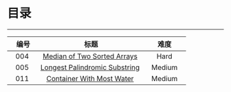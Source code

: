 # 目录

---

|    编号    |                        标题                       |       难度       |
|:----------:|:-----------------------------------------------: | :---------------:|
|   004  |   [Median of Two Sorted Arrays][1]   |     Hard    |
|   005  |   [Longest Palindromic Substring][2]   |     Medium    |
|   011  |   [Container With Most Water][3]   |     Medium    |


  [1]: https://github.com/Zelda256/LeetCode_Zelda/blob/master/4.%20Median%20of%20Two%20Sorted%20Arrays.md
  [2]: https://github.com/Zelda256/LeetCode_Zelda/blob/master/5.%20Longest%20Palindromic%20Substring.md
  [3]: https://github.com/Zelda256/LeetCode_Zelda/blob/master/11.%20Container%20With%20Most%20Water.md
